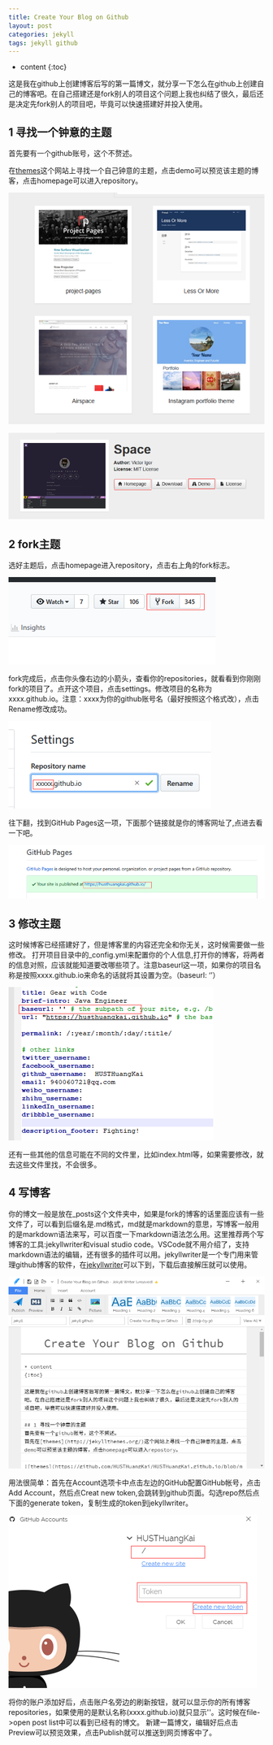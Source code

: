 ```yaml
---
title: Create Your Blog on Github
layout: post
categories: jekyll
tags: jekyll github
---
```

* content
{:toc}

这是我在github上创建博客后写的第一篇博文，就分享一下怎么在github上创建自己的博客吧。在自己搭建还是fork别人的项目这个问题上我也纠结了很久，最后还是决定先fork别人的项目吧，毕竟可以快速搭建好并投入使用。

## 1 寻找一个钟意的主题

首先要有一个github账号，这个不赘述。

在[themes](http://jekyllthemes.org/)这个网站上寻找一个自己钟意的主题，点击demo可以预览该主题的博客，点击homepage可以进入repository。

![themes](https://raw.githubusercontent.com/HUSTHuangKai/HUSTHuangKai.github.io/master/_images/CreateYourBlogOnGithub/themes.png)

![themes](https://raw.githubusercontent.com/HUSTHuangKai/HUSTHuangKai.github.io/master/_images/CreateYourBlogOnGithub/homepageAndDemo.png)

## 2 fork主题

选好主题后，点击homepage进入repository，点击右上角的fork标志。

![fork](https://raw.githubusercontent.com/HUSTHuangKai/HUSTHuangKai.github.io/master/_images/CreateYourBlogOnGithub/fork.png)

fork完成后，点击你头像右边的小箭头，查看你的repositories，就看看到你刚刚fork的项目了。点开这个项目，点击settings。修改项目的名称为xxxx.github.io。注意：xxxx为你的github账号名（最好按照这个格式改），点击Rename修改成功。

![name](https://raw.githubusercontent.com/HUSTHuangKai/HUSTHuangKai.github.io/master/_images/CreateYourBlogOnGithub/name.png)

往下翻，找到GitHub Pages这一项，下面那个链接就是你的博客网址了,点进去看一下吧。

![link](https://raw.githubusercontent.com/HUSTHuangKai/HUSTHuangKai.github.io/master/_images/CreateYourBlogOnGithub/link.png)

## 3 修改主题

这时候博客已经搭建好了，但是博客里的内容还完全和你无关，这时候需要做一些修改。
打开项目目录中的_config.yml来配置你的个人信息,打开你的博客，将两者的信息对照，应该就能知道要改哪些项了。注意baseurl这一项，如果你的项目名称是按照xxxx.github.io来命名的话就将其设置为空。（baseurl: ‘’）

![link](https://raw.githubusercontent.com/HUSTHuangKai/HUSTHuangKai.github.io/master/_images/CreateYourBlogOnGithub/config.png)

还有一些其他的信息可能在不同的文件里，比如index.html等，如果需要修改，就去这些文件里找，不会很多。

## 4 写博客

你的博文一般是放在_posts这个文件夹中，如果是fork的博客的话里面应该有一些文件了，可以看到后缀名是.md格式，md就是markdown的意思，写博客一般用的是markdown语法来写，可以百度一下markdown语法怎么用。这里推荐两个写博客的工具:jekyllwriter和visual studio code。VSCode就不用介绍了，支持markdown语法的编辑，还有很多的插件可以用。jekyllwriter是一个专门用来管理github博客的软件，在[jekyllwriter](http://jekyllwriter.com)可以下到，下载后直接解压就可以使用。

![link](https://raw.githubusercontent.com/HUSTHuangKai/HUSTHuangKai.github.io/master/_images/CreateYourBlogOnGithub/jekyllwriter.png)

用法很简单：首先在Account选项卡中点击左边的GitHub配置GitHub帐号，点击Add Account，然后点Creat new token,会跳转到github页面。勾选repo然后点下面的generate token，复制生成的token到jekyllwriter。

![link](https://raw.githubusercontent.com/HUSTHuangKai/HUSTHuangKai.github.io/master/_images/CreateYourBlogOnGithub/account.png)

将你的账户添加好后，点击账户名旁边的刷新按钮，就可以显示你的所有博客repositories，如果使用的是默认名称(xxxx.github.io)就只显示'\'。这时候在file->open post list中可以看到已经有的博文。
新建一篇博文，编辑好后点击Preview可以预览效果，点击Publish就可以推送到网页博客中了。
